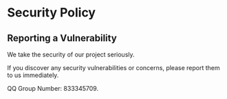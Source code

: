 # Security Policy

## Reporting a Vulnerability

We take the security of our project seriously.

If you discover any security vulnerabilities or concerns, please report them to us immediately. 

QQ Group Number: 833345709.
